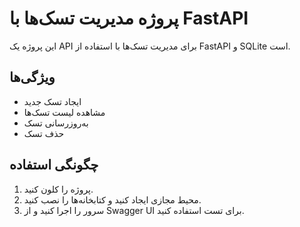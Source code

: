 # پروژه مدیریت تسک‌ها با FastAPI

این پروژه یک API برای مدیریت تسک‌ها با استفاده از FastAPI و SQLite است.

## ویژگی‌ها

- ایجاد تسک جدید
- مشاهده لیست تسک‌ها
- به‌روزرسانی تسک
- حذف تسک

## چگونگی استفاده

1. پروژه را کلون کنید.
2. محیط مجازی ایجاد کنید و کتابخانه‌ها را نصب کنید.
3. سرور را اجرا کنید و از Swagger UI برای تست استفاده کنید.
